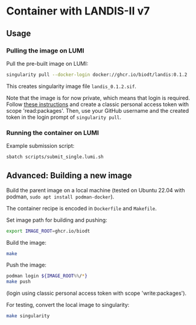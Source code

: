 # Container with LANDIS-II v7

## Usage

### Pulling the image on LUMI

Pull the pre-built image on LUMI:
```bash
singularity pull --docker-login docker://ghcr.io/biodt/landis:0.1.2
```
This creates singularity image file `landis_0.1.2.sif`.

Note that the image is for now private, which means that login is required.
Follow [these instructions](https://docs.github.com/en/authentication/keeping-your-account-and-data-secure/creating-a-personal-access-token#creating-a-personal-access-token-classic)
and create a classic personal access token with scope 'read:packages'.
Then, use your GitHub username and the created token in the login prompt of `singularity pull`.

### Running the container on LUMI

Example submission script:
```bash
sbatch scripts/submit_single.lumi.sh
```


## Advanced: Building a new image

Build the parent image on a local machine
(tested on Ubuntu 22.04 with podman, `sudo apt install podman-docker`).

The container recipe is encoded in `Dockerfile` and `Makefile`.

Set image path for building and pushing:
```bash
export IMAGE_ROOT=ghcr.io/biodt
```

Build the image:
```bash
make
```

Push the image:
```bash
podman login ${IMAGE_ROOT%%/*}
make push
```
(login using classic personal access token with scope 'write:packages').

For testing, convert the local image to singularity:
```bash
make singularity
```
